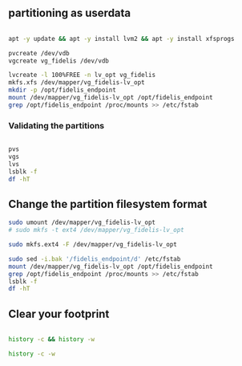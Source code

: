 
## partitioning  as userdata

```bash

apt -y update && apt -y install lvm2 && apt -y install xfsprogs 

pvcreate /dev/vdb
vgcreate vg_fidelis /dev/vdb

lvcreate -l 100%FREE -n lv_opt vg_fidelis
mkfs.xfs /dev/mapper/vg_fidelis-lv_opt
mkdir -p /opt/fidelis_endpoint
mount /dev/mapper/vg_fidelis-lv_opt /opt/fidelis_endpoint
grep /opt/fidelis_endpoint /proc/mounts >> /etc/fstab

```

### Validating the partitions

```bash

pvs
vgs
lvs
lsblk -f
df -hT
```

## Change the partition filesystem format
```bash
sudo umount /dev/mapper/vg_fidelis-lv_opt
# sudo mkfs -t ext4 /dev/mapper/vg_fidelis-lv_opt

sudo mkfs.ext4 -F /dev/mapper/vg_fidelis-lv_opt

sudo sed -i.bak '/fidelis_endpoint/d' /etc/fstab
mount /dev/mapper/vg_fidelis-lv_opt /opt/fidelis_endpoint
grep /opt/fidelis_endpoint /proc/mounts >> /etc/fstab
lsblk -f
df -hT

```


## Clear your footprint
```bash

history -c && history -w

history -c -w

```